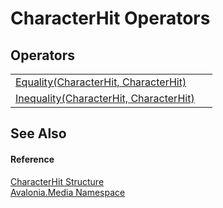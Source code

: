 # CharacterHit Operators




## Operators
<table>
<tr>
<td><a href="M_Avalonia_Media_CharacterHit_op_Equality">Equality(CharacterHit, CharacterHit)</a></td>
<td> </td>
</tr>
<tr>
<td><a href="M_Avalonia_Media_CharacterHit_op_Inequality">Inequality(CharacterHit, CharacterHit)</a></td>
<td> </td>
</tr>
</table>

## See Also


#### Reference
<a href="T_Avalonia_Media_CharacterHit">CharacterHit Structure</a>  
<a href="N_Avalonia_Media">Avalonia.Media Namespace</a>  
